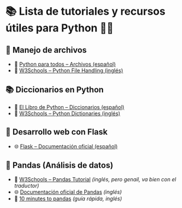 ﻿# 📚 Lista de tutoriales y recursos útiles para Python 🥸📒  

## 📂 Manejo de archivos  
- 📘 [Python para todos – Archivos (español)](https://es.py4e.com/html3/07-files)  
- 📗 [W3Schools – Python File Handling (inglés)](https://www.w3schools.com/python/python_file_handling.asp)  

## 📚 Diccionarios en Python  
- 📘 [El Libro de Python – Diccionarios (español)](https://ellibrodepython.com/diccionarios-en-python)  
- 📗 [W3Schools – Python Dictionaries (inglés)](https://www.w3schools.com/python/python_dictionaries.asp)  

## 🚀 Desarrollo web con Flask
- 🌐 [Flask – Documentación oficial (español)](https://flask.palletsprojects.com/es/stable/quickstart/#a-minimal-application)

## 🐼 Pandas (Análisis de datos)
- 📗 [W3Schools – Pandas Tutorial](https://www.w3schools.com/python/pandas/default.asp) *(inglés, pero genail, va bien con el traductor)*
- 🌐 [Documentación oficial de Pandas](https://pandas.pydata.org/docs/) *(inglés)*  
- 📙 [10 minutes to pandas](https://pandas.pydata.org/pandas-docs/stable/user_guide/10min.html) *(guía rápida, inglés)*  